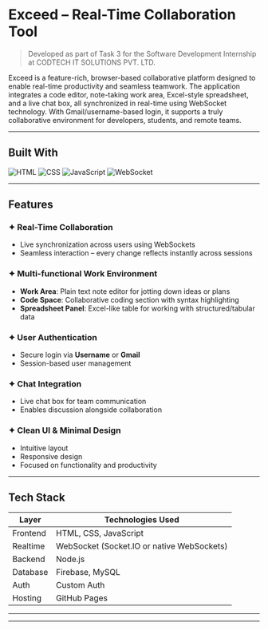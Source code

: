 # Exceed – Real-Time Collaboration Tool

> Developed as part of Task 3 for the Software Development Internship at CODTECH IT SOLUTIONS PVT. LTD.

Exceed is a feature-rich, browser-based collaborative platform designed to enable real-time productivity and seamless teamwork. The application integrates a code editor, note-taking work area, Excel-style spreadsheet, and a live chat box, all synchronized in real-time using WebSocket technology. With Gmail/username-based login, it supports a truly collaborative environment for developers, students, and remote teams.

---

##  Built With

![HTML](https://img.shields.io/badge/HTML-%23E34F26.svg?style=for-the-badge&logo=html5&logoColor=white)
![CSS](https://img.shields.io/badge/CSS-%231572B6.svg?style=for-the-badge&logo=css3&logoColor=white)
![JavaScript](https://img.shields.io/badge/JavaScript-%23F7DF1E.svg?style=for-the-badge&logo=javascript&logoColor=black)
![WebSocket](https://img.shields.io/badge/WebSockets-%2300599C.svg?style=for-the-badge&logo=websocket&logoColor=white)

---

##  Features

### ✦ Real-Time Collaboration
- Live synchronization across users using WebSockets
- Seamless interaction – every change reflects instantly across sessions

### ✦ Multi-functional Work Environment
- **Work Area**: Plain text note editor for jotting down ideas or plans
- **Code Space**: Collaborative coding section with syntax highlighting
- **Spreadsheet Panel**: Excel-like table for working with structured/tabular data

### ✦ User Authentication
- Secure login via **Username** or **Gmail**
- Session-based user management

### ✦ Chat Integration
- Live chat box for team communication
- Enables discussion alongside collaboration

### ✦ Clean UI & Minimal Design
- Intuitive layout
- Responsive design
- Focused on functionality and productivity

---

## Tech Stack

| Layer       | Technologies Used                             |
|-------------|-----------------------------------------------|
| Frontend    | HTML, CSS, JavaScript                         |
| Realtime    | WebSocket (Socket.IO or native WebSockets)    |
| Backend     | Node.js                                       |
| Database    | Firebase, MySQL                               |
| Auth        | Custom Auth                                   |
| Hosting     | GitHub Pages                                  |

---



---




